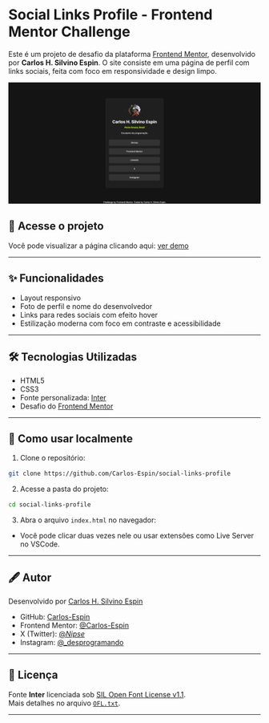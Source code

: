 # Social Links Profile - Frontend Mentor Challenge

Este é um projeto de desafio da plataforma [Frontend Mentor](https://www.frontendmentor.io), desenvolvido por **Carlos H. Silvino Espin**. O site consiste em uma página de perfil com links sociais, feita com foco em responsividade e design limpo.

![preview](./assets/images/preview.png)

## 🔗 Acesse o projeto

Você pode visualizar a página clicando aqui: [ver demo](#) <!-- substitua pela URL do projeto quando estiver online -->

---

## ✨ Funcionalidades

- Layout responsivo
- Foto de perfil e nome do desenvolvedor
- Links para redes sociais com efeito hover
- Estilização moderna com foco em contraste e acessibilidade

---

## 🛠️ Tecnologias Utilizadas

- HTML5
- CSS3
- Fonte personalizada: [Inter](https://rsms.me/inter/)
- Desafio do [Frontend Mentor](https://www.frontendmentor.io/)

---

## 📁 Como usar localmente

1. Clone o repositório:
```bash
git clone https://github.com/Carlos-Espin/social-links-profile
```

2. Acesse a pasta do projeto:
```bash
cd social-links-profile
```

3. Abra o arquivo `index.html` no navegador:
- Você pode clicar duas vezes nele ou usar extensões como Live Server no VSCode.

---

## 🖋️ Autor

Desenvolvido por [Carlos H. Silvino Espin](https://www.linkedin.com/in/carlosespin/)

- GitHub: [Carlos-Espin](https://github.com/Carlos-Espin)
- Frontend Mentor: [@Carlos-Espin](https://www.frontendmentor.io/profile/Carlos-Espin)
- X (Twitter): [@_Nipse_](https://x.com/_Nipse_)
- Instagram: [@_desprogramando](https://www.instagram.com/_desprogramando/)

---

## 📜 Licença

Fonte **Inter** licenciada sob [SIL Open Font License v1.1](https://scripts.sil.org/OFL).  
Mais detalhes no arquivo [`OFL.txt`](./OFL.txt).

---
